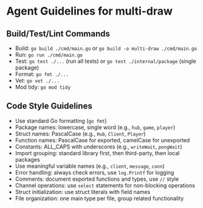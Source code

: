 # Agent Guidelines for multi-draw

## Build/Test/Lint Commands
- Build: `go build ./cmd/main.go` or `go build -o multi-draw ./cmd/main.go`
- Run: `go run ./cmd/main.go`
- Test: `go test ./...` (run all tests) or `go test ./internal/package` (single package)
- Format: `go fmt ./...`
- Vet: `go vet ./...`
- Mod tidy: `go mod tidy`

## Code Style Guidelines
- Use standard Go formatting (`go fmt`)
- Package names: lowercase, single word (e.g., `hub`, `game`, `player`)
- Struct names: PascalCase (e.g., `Hub`, `Client`, `Player`)
- Function names: PascalCase for exported, camelCase for unexported
- Constants: ALL_CAPS with underscores (e.g., `writeWait`, `pongWait`)
- Import grouping: standard library first, then third-party, then local packages
- Use meaningful variable names (e.g., `client`, `message`, `conn`)
- Error handling: always check errors, use `log.Printf` for logging
- Comments: document exported functions and types, use `//` style
- Channel operations: use `select` statements for non-blocking operations
- Struct initialization: use struct literals with field names
- File organization: one main type per file, group related functionality